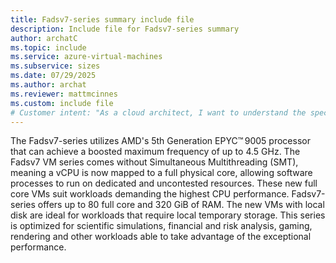 ```yaml
---
title: Fadsv7-series summary include file
description: Include file for Fadsv7-series summary
author: archatC
ms.topic: include
ms.service: azure-virtual-machines
ms.subservice: sizes
ms.date: 07/29/2025
ms.author: archat
ms.reviewer: mattmcinnes
ms.custom: include file
# Customer intent: "As a cloud architect, I want to understand the specifications and capabilities of Fadsv7-series virtual machines, so that I can determine their suitability for my production workloads and storage requirements."
---
```

The Fadsv7-series utilizes AMD's 5th Generation EPYC™ 9005 processor that can achieve a boosted maximum frequency of up to 4.5 GHz. The Fadsv7 VM series comes without Simultaneous Multithreading (SMT), meaning a vCPU is now mapped to a full physical core, allowing software processes to run on dedicated and uncontested resources. These new full core VMs suit workloads demanding the highest CPU performance. Fadsv7-series offers up to 80 full core and 320 GiB of RAM. The new VMs with local disk are ideal for workloads that require local temporary storage. This series is optimized for scientific simulations, financial and risk analysis, gaming, rendering and other workloads able to take advantage of the exceptional performance.  
